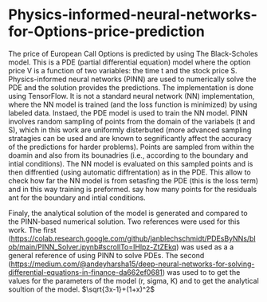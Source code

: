 # Physics-informed-neural-networks-for-Options-price-prediction
The price of European Call Options is predicted by using The Black-Scholes model. This is a PDE (partial differential equation) model where the option price V is a function of two variables: the time t and the stock price S. Physics-informed neural networks (PINN) are used to numerically solve the PDE and the solution provides the predictions. The implementation is done using TensorFlow. It is not a standard neural network (NN) implementation, where the NN model is trained (and the loss function is minimized) by using labeled data. Instaed, the PDE model is used to train the NN model. PINN involves random sampling of points from the domain of the variabels (t and S), which in this work are uniformly disterbuted (more advanced sampling stratagies can be used and are known to segnificantly affect the accuracy of the predictions for harder problems). Points are sampled from within the doamin and also from its bounadries (i.e., according to the boundary and intial conditions). The NN model is evaluated on this sampled points and is then diffrentied (using automatic diffrentation) as in the PDE. This allow to check how far the NN model is from setasfing the PDE (this is the loss term) and in this way training is preformed.
say how many points for the residuals ant for the boundary and intial conditions.


Finaly, the analytical solution of the model is generated and compared to the PINN-based numerical solution.
Two references were used for this work. The first (https://colab.research.google.com/github/janblechschmidt/PDEsByNNs/blob/main/PINN_Solver.ipynb#scrollTo=IHlpz-ZtZEkq) was used as a a general reference of using PINN to solve PDEs. The second (https://medium.com/@andeyharsha15/deep-neural-networks-for-solving-differential-equations-in-finance-da662ef0681) was used to to get the values for the parameters of the model (r, sigma, K) and to get the analytical soultion of the model.
$\sqrt{3x-1}+(1+x)^2$
